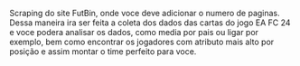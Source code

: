 Scraping do site FutBin, onde voce deve adicionar o numero de paginas.
Dessa maneira ira ser feita a coleta dos dados das cartas do jogo EA FC 24 e voce podera analisar os dados, como media por pais ou ligar por exemplo,
bem como encontrar os jogadores com atributo mais alto por posição e assim montar o time perfeito para voce.
